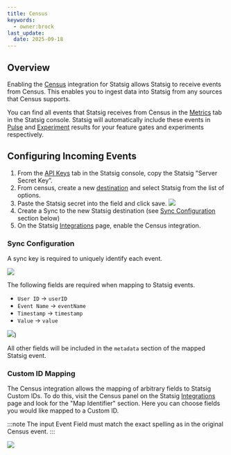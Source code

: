 ```yaml
---
title: Census
keywords:
  - owner:brock
last_update:
  date: 2025-09-18
---
```


## Overview

Enabling the [Census](https://getcensus.com/) integration for Statsig allows Statsig to receive events from Census. This enables you to ingest data into Statsig from any sources that Census supports.

You can find all events that Statsig receives from Census in the [Metrics](/metrics) tab in the Statsig console. Statsig will automatically include these events in [Pulse](/pulse/read-pulse) and [Experiment](/experiments-plus/monitor) results for your feature gates and experiments respectively.

## Configuring Incoming Events

1. From the [API Keys](https://console.statsig.com/api_keys) tab in the Statsig console, copy the Statsig "Server Secret Key”.
2. From census, create a new [destination](https://docs.getcensus.com/destinations/overview) and select Statsig from the list of options.
3. Paste the Statsig secret into the field and click save.
![](https://github.com/statsig-io/docs/assets/111380336/b3134399-288d-4a0f-b4d2-4b88980f0718)
4. Create a Sync to the new Statsig destination (see [Sync Configuration](#sync-configuration) section below)
5. On the Statsig [Integrations](https://console.statsig.com/integrations) page, enable the Census integration.

### Sync Configuration

A sync key is required to uniquely identify each event.

![](https://github.com/statsig-io/docs/assets/111380336/e5d1154d-bd55-48d8-a300-13d96a89a0c8)

The following fields are required when mapping to Statsig events.

- `User ID` -> `userID`
- `Event Name` -> `eventName`
- `Timestamp` -> `timestamp`
- `Value` -> `value`

![](https://github.com/statsig-io/docs/assets/111380336/7fce9183-312c-4b47-90c4-b48b0479ecca))

All other fields will be included in the `metadata` section of the mapped Statsig event.

### Custom ID Mapping

The Census integration allows the mapping of arbitrary fields to Statsig Custom IDs. To do this, visit the Census panel on the Statsig [Integrations](https://console.statsig.com/integrations) page and look for the "Map Identifier" section. Here you can choose fields you would like mapped to a Custom ID.

:::note
The input Event Field must match the exact spelling as in the original Census event.
:::

![](https://user-images.githubusercontent.com/95646168/213269548-e6457527-c938-44fd-9360-1f3fd7af2fac.png)
